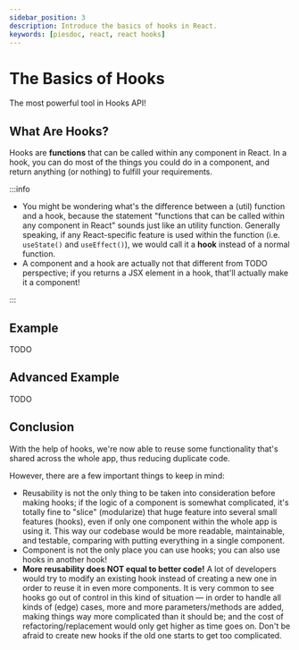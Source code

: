 ```yaml
---
sidebar_position: 3
description: Introduce the basics of hooks in React.
keywords: [piesdoc, react, react hooks]
---
```


# The Basics of Hooks

The most powerful tool in Hooks API!

## What Are Hooks?

Hooks are **functions** that can be called within any component in React. In a hook, you can do most of the things you could do in a component, and return anything (or nothing) to fulfill your requirements.

:::info

- You might be wondering what's the difference between a (util) function and a hook, because the statement "functions that can be called within any component in React" sounds just like an utility function. Generally speaking, if any React-specific feature is used within the function (i.e. `useState()` and `useEffect()`), we would call it a **hook** instead of a normal function.
- A component and a hook are actually not that different from TODO perspective; if you returns a JSX element in a hook, that'll actually make it a component!

:::

## Example

TODO

## Advanced Example

TODO

## Conclusion

With the help of hooks, we're now able to reuse some functionality that's shared across the whole app, thus reducing duplicate code.

However, there are a few important things to keep in mind:

- Reusability is not the only thing to be taken into consideration before making hooks; if the logic of a component is somewhat complicated, it's totally fine to "slice" (modularize) that huge feature into several small features (hooks), even if only one component within the whole app is using it. This way our codebase would be more readable, maintainable, and testable, comparing with putting everything in a single component.
- Component is not the only place you can use hooks; you can also use hooks in another hook!
- **More reusability does NOT equal to better code!** A lot of developers would try to modify an existing hook instead of creating a new one in order to reuse it in even more components. It is very common to see hooks go out of control in this kind of situation — in order to handle all kinds of (edge) cases, more and more parameters/methods are added, making things way more complicated than it should be; and the cost of refactoring/replacement would only get higher as time goes on. Don't be afraid to create new hooks if the old one starts to get too complicated.